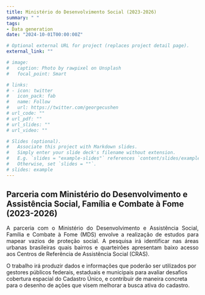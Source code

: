 ```yaml
---
title: Ministério do Desenvolvimento Social (2023-2026)
summary: " "
tags:
- Data generation
date: "2024-10-01T00:00:00Z"

# Optional external URL for project (replaces project detail page).
external_link: ""

# image:
#   caption: Photo by rawpixel on Unsplash
#   focal_point: Smart

# links:
# - icon: twitter
#   icon_pack: fab
#   name: Follow
#   url: https://twitter.com/georgecushen
# url_code: ""
# url_pdf: ""
# url_slides: ""
# url_video: ""

# Slides (optional).
#   Associate this project with Markdown slides.
#   Simply enter your slide deck's filename without extension.
#   E.g. `slides = "example-slides"` references `content/slides/example-slides.md`.
#   Otherwise, set `slides = ""`.
# slides: example
---
```



## Parceria com Ministério do Desenvolvimento e Assistência Social, Família e Combate à Fome (2023-2026)

<p align="justify"> 
A parceria com o Ministério do Desenvolvimento e Assistência Social, Família e Combate à Fome (MDS) envolve a realização de estudos para mapear vazios de proteção social. A pesquisa irá identificar nas áreas urbanas brasileiras quais bairros e quarteirões apresentam baixo acesso aos Centros de Referência de Assistência Social (CRAS).

O trabalho irá produzir dados e informações que poderão ser utilizados por gestores públicos federais, estaduais e municipais para avaliar desafios cobertura espacial do Cadastro Único, e contribuir de maneira concreta para o desenho de ações que visem melhorar a busca ativa do cadastro.
</p>